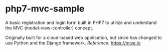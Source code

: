 # php7-mvc-sample
A basic registration and login form built in PHP7 to utilize and understand the MVC (model-view-controller) concept. 

Originally built for a cloud-based web application, but since has changed to use Python and the Django framework.
*Reference:* https://mive.io
